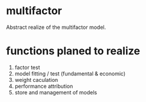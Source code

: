 # multifactor
Abstract realize of the multifactor model.

# functions planed to realize
1. factor test 
2. model fitting / test (fundamental & economic)
3. weight caculation
4. performance attribution
5. store and management of models

